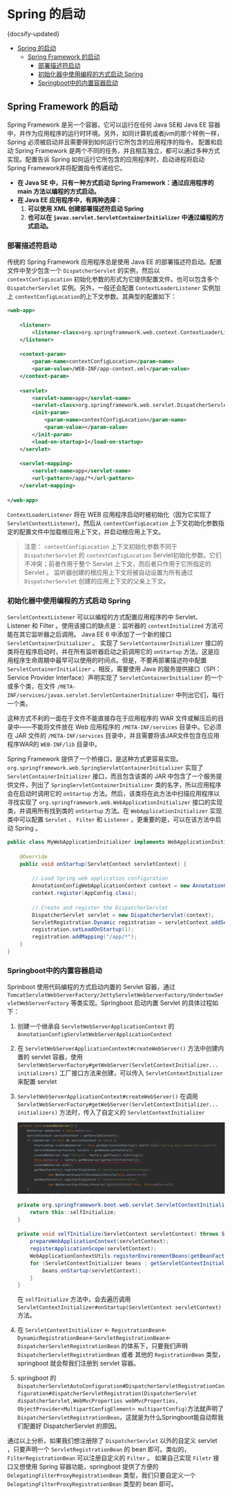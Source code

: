 # Spring 的启动
{docsify-updated}

- [Spring 的启动](#spring-的启动)
	- [Spring Framework 的启动](#spring-framework-的启动)
		- [部署描述符启动](#部署描述符启动)
		- [初始化器中使用编程的方式启动 Spring](#初始化器中使用编程的方式启动-spring)
		- [Springboot中的内置容器启动](#springboot中的内置容器启动)


## Spring Framework 的启动
Spring Framework 是另一个容器，它可以运行在任何 Java SE和 Java EE  容器中，并作为应用程序的运行时环境。另外，如同计算机或者jvm的那个样例一样， Spring 必须被启动并且需要得到如何运行它所包含的应用程序的指令。
配置和启动 Spring Framework 是两个不同的任务，并且相互独立，都可以通过多种方式实现。配置告诉 Spring 如何运行它所包含的应用程序时，启动进程将启动 Spring Framework并将配置指令传递给它。

+ **在 Java SE 中，只有一种方式启动 Spring Framework：通过应用程序的 main 方法以编程的方式启动。**
+ **在 Java EE 应用程序中，有两种选择：**
  1. **可以使用 XML 创建部署描述符启动 Spring**
  2. **也可以在 `javax.servlet.ServletContainerInitializer` 中通过编程的方式启动。**

### 部署描述符启动
传统的 Spring Framework 应用程序总是使用 Java EE 的部署描述符启动。配置文件中至少包含一个 `DispatcherServlet` 的实例，然后以 `contextConfigLocation` 初始化参数的形式为它提供配置文件。也可以包含多个 `DispatcherServlet` 实例。另外，一般还会配置 `ContextLoaderListener` 实例加上 `contextConfigLocation`的上下文参数。其典型的配置如下：
```xml
<web-app>

	<listener>
		<listener-class>org.springframework.web.context.ContextLoaderListener</listener-class>
	</listener>

	<context-param>
		<param-name>contextConfigLocation</param-name>
		<param-value>/WEB-INF/app-context.xml</param-value>
	</context-param>

	<servlet>
		<servlet-name>app</servlet-name>
		<servlet-class>org.springframework.web.servlet.DispatcherServlet</servlet-class>
		<init-param>
			<param-name>contextConfigLocation</param-name>
			<param-value></param-value>
		</init-param>
		<load-on-startup>1</load-on-startup>
	</servlet>

	<servlet-mapping>
		<servlet-name>app</servlet-name>
		<url-pattern>/app/*</url-pattern>
	</servlet-mapping>

</web-app>
```
`ContextLoaderListener` 将在 WEB 应用程序启动时被初始化（因为它实现了 `ServletContextListener`)，然后从 `contextConfigLocation` 上下文初始化参数指定的配置文件中加载根应用上下文，并启动根应用上下文。

> 注意： `contextConfigLocation` 上下文初始化参数不同于 `DispatcherServlet` 的 `contextConfigLocation` Servlet初始化参数。它们不冲突；前者作用于整个 Servlet 上下文，而后者只作用于它所指定的 Servlet 。 监听器创建的根应用上下文将被自动设置为所有通过 `DispatcherServlet` 创建的应用上下文的父亲上下文。

### 初始化器中使用编程的方式启动 Spring
`ServletContextListener` 可以以编程的方式配置应用程序的中 Servlet、 Listener 和 Filter 。使用该接口的缺点是：监听器的 `contextInitialized` 方法可能在其它监听器之后调用。 Java EE 6 中添加了一个新的接口 `ServletContainerInitializer` 。 实现了 `ServletContainerInitializer` 接口的类将在程序启动时，并在所有监听器启动之前调用它的 `onStartup` 方法。这是应用程序生命周期中最早可以使用的时间点。但是，不要再部署描述符中配置 `ServletContainerInitializer` ，相反，需要使用 Java 的服务提供接口（SPI：Service Provider Interface）声明实现了 `ServletContainerInitializer` 的一个或多个类，在文件 `/META-INF/services/javax.servlet.ServletContainerInitializer` 中列出它们，每行一个类。

这种方式不利的一面在于文件不能直接存在于应用程序的 WAR 文件或解压后的目录中——不能将文件放在 Web 应用程序的 `/META-INF/services` 目录中。它必须在 JAR 文件的 `/META-INF/services` 目录中，并且需要将该JAR文件包含在应用程序WAR的 `WEB-INF/lib` 目录中。     

Spring Framework 提供了一个桥接口，是这种方式更容易实现。 `org.springframework.web.SpringServletContainerInitializer` 实现了 `ServletContainerInitializer` 接口，而且包含该类的 JAR 中包含了一个服务提供文件，列出了 `SpringServletContainerInitializer` 类的名字，所以应用程序会在启动时调用它的 `onStartup` 方法。然后，该类将在此方法中扫描应用程序以寻找实现了 `org.springframework.web.WebApplicationInitializer` 接口的实现类，并调用所有找到类的 `onStartup` 方法。在 `WebApplicationInitializer` 实现类中可以配置 `Servlet` 、 `Filter` 和 `Listener` ，更重要的是，可以在该方法中启动 Spring 。
```java
public class MyWebApplicationInitializer implements WebApplicationInitializer {

	@Override
	public void onStartup(ServletContext servletContext) {

		// Load Spring web application configuration
		AnnotationConfigWebApplicationContext context = new AnnotationConfigWebApplicationContext();
		context.register(AppConfig.class);

		// Create and register the DispatcherServlet
		DispatcherServlet servlet = new DispatcherServlet(context);
		ServletRegistration.Dynamic registration = servletContext.addServlet("app", servlet);
		registration.setLoadOnStartup(1);
		registration.addMapping("/app/*");
	}
}
```

### Springboot中的内置容器启动
Sprinboot 使用代码编程的方式启动内置的 Servlet 容器，通过 `TomcatServletWebServerFactory/JettyServletWebServerFactory/UndertowServletWebServerFactory` 等类实现。Springboot 启动内置 Servlet 的具体过程如下：
1. 创建一个继承自 `ServletWebServerApplicationContext` 的 `AnnotationConfigServletWebServerApplicationContext` 
2. 在 `ServletWebServerApplicationContext#createWebServer()` 方法中创建内置的 servlet 容器，使用 `ServletWebServerFactory#getWebServer(ServletContextInitializer... initializers)` 工厂接口方法来创建，可以传入 `ServletContextInitializer` 来配置 servlet
3. `ServletWebServerApplicationContext#createWebServer()` 在调用 `ServletWebServerFactory#getWebServer(ServletContextInitializer... initializers)` 方法时，传入了自定义的 `ServletContextInitializer`  

    <img src="pics/springboot-embed.png" alt="" />

	```java
	private org.springframework.boot.web.servlet.ServletContextInitializer getSelfInitializer() {
		return this::selfInitialize;
	}

	private void selfInitialize(ServletContext servletContext) throws ServletException {
		prepareWebApplicationContext(servletContext);
		registerApplicationScope(servletContext);
		WebApplicationContextUtils.registerEnvironmentBeans(getBeanFactory(), servletContext);
		for (ServletContextInitializer beans : getServletContextInitializerBeans()) {
			beans.onStartup(servletContext);
		}
	}
	```
	在 `selfInitialize` 方法中，会去遍历调用 `ServletContextInitializer#onStartup(ServletContext servletContext)` 方法。
4. 在 `ServletContextInitializer` <- `RegistrationBean`<-`DynamicRegistrationBean`<-`ServletRegistrationBean`<-`DispatcherServletRegistrationBean` 的体系下，只要我们声明 `DispatcherServletRegistrationBean` 或者 其他的 `RegistrationBean` 类型，springboot 就会帮我们注册到 servlet 容器。
5. springboot 的 `DispatcherServletAutoConfiguration#DispatcherServletRegistrationConfiguration#dispatcherServletRegistration(DispatcherServlet dispatcherServlet,WebMvcProperties webMvcProperties, ObjectProvider<MultipartConfigElement> multipartConfig)`方法就声明了`DispatcherServletRegistrationBean`，这就是为什么Springboot能自动帮我们配置好 DispatcherServlet 的原因。

通过以上分析，如果我们想注册除了 `DispatcherServlet` 以外的自定义 servlet ，只要声明一个 `ServletRegistrationBean` 的 bean 即可。类似的，`FilterRegistrationBean` 可以注册自定义的 `Filter` 。 如果自己实现 `Filetr` 接口又想使用 Spring 容器功能，springboot 提供了方便的 `DelegatingFilterProxyRegistrationBean` 类型，我们只要自定义一个 `DelegatingFilterProxyRegistrationBean` 类型的 bean 即可。
